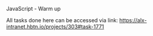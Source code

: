 JavaScript - Warm up

All tasks done here can be accessed via link: https://alx-intranet.hbtn.io/projects/303#task-1771